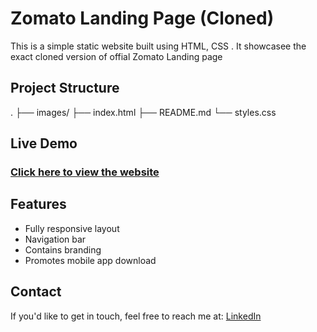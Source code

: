 # Zomato Landing Page (Cloned)

This is a simple static website built using HTML, CSS . It showcasee the exact cloned version of offial Zomato Landing page

## Project Structure 
.
├── images/
├── index.html
├── README.md
└── styles.css
## Live Demo
### [Click here to view the website]()
## Features
 - Fully responsive layout
 - Navigation bar
 - Contains branding
 - Promotes mobile app download
## Contact
If you'd like to get in touch, feel free to reach me at: [LinkedIn](https://www.linkedin.com/in/amutheswaran-jd)


